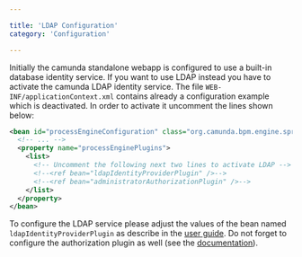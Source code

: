 ```yaml
---

title: 'LDAP Configuration'
category: 'Configuration'

---
```


Initially the camunda standalone webapp is configured to use a built-in database identity service.
If you want to use LDAP instead you have to activate the camunda LDAP identity service. The file
`WEB-INF/applicationContext.xml` contains already a configuration example which is deactivated. In
order to activate it uncomment the lines shown below:

```xml
<bean id="processEngineConfiguration" class="org.camunda.bpm.engine.spring.SpringProcessEngineConfiguration">
  <!-- ... -->
  <property name="processEnginePlugins">
    <list>
      <!-- Uncomment the following next two lines to activate LDAP -->
      <!--<ref bean="ldapIdentityProviderPlugin" />-->
      <!--<ref bean="administratorAuthorizationPlugin" />-->
    </list>
  </property>
</bean>
```

To configure the LDAP service please adjust the values of the bean named `ldapIdentityProviderPlugin` as
describe in the [user guide](ref:/guides/user-guide/#process-engine-identity-service-configuration-properties-of-the-ldap-plugin).
Do not forget to configure the authorization plugin as well (see the [documentation](ref:/guides/user-guide/#process-engine-authorization-service)).
